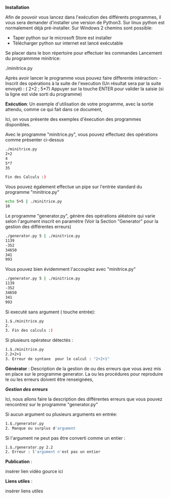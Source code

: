
**Installation**

Afin de pouvoir vous lancez dans l'exécution des différents programmes, il vous sera demander d'installer une version de Python3.
Sur linux python est normalement déjà pré-installer.
Sur Windows 2 chemins sont possible:
- Taper python sur le microsoft Store est installer
- Télécharger python sur internet est lancé exécutable


Se placer dans le bon répertoire pour effectuer les commandes 
Lancement du programmme minitrice:

./minitrice.py

Après avoir lancer le programme vous pouvez faire differente intéraction:
    - Inscrit des opérations à la suite de l'execution (Un résultat sera par la suite envoyé) : ( 2+2 ; 5*7)
Appuyer sur la touche ENTER pour valider la saisie (si la ligne est vide sorti du programme)

**Exécution**: Un exemple d'utilisation de votre programme, avec la sortie attendu, comme ce qui fait dans ce document,

Ici, on vous présente des exemples d'éxecution des programmes disponibles.

Avec le programme "minitrice.py", vous pouvez effectuez des opérations comme présenter ci-dessus

````bash
./minitrice.py
2+2
4
5*7
35

Fin des Calculs :)
````

Vous pouvez également effectue un pipe sur l'entrée standard du programme "minitrice.py"

````bash
echo 5+5 | ./minitrice.py
10
````

Le programme "generator.py", génère des opérations aléatoire qui varie selon l'argument inscrit en paramètre (Voir la Section "Generator" pour la gestion des différentes erreurs)

````bash
./generator.py 5 | ./minitrice.py
1139
-352
34650
341
993
````

Vous pouvez bien évidemment l'accouplez avec "minitrice.py"

````bash
./generator.py 5 | ./minitrice.py
1139
-352
34650
341
993
````

Si executé sans argument ( touche entrée):

 ````bash
1.$./minitrice.py
2.
3. Fin des calculs :)
````

Si plusieurs opérateur détectés :

 ````bash
1.$./minitrice.py
2.2+2+1
3. Erreur de syntaxe  pour le calcul : "2+2+1"
````

**Générator** : Description de la gestion de ou des erreurs que vous avez mis en place sur le programme generator. La ou les procédures pour reproduire le ou les erreurs doivent être renseignées,

***Gestion des erreurs***

Ici, nous allons faire la description des différentes erreurs que vous pouvez rencontrez sur le programme "generator.py"

Si aucun argument ou plusieurs arguments en entrée:

````bash
1.$./generator.py
2. Manque ou surplus d'argument
````

 Si l'argument ne peut pas être converti comme un entier :
 ````bash
1.$./generator.py 2.2
2. Erreur : l'argument n'est pas un entier 
````

**Publication** : 

insérer lien vidéo gource ici

**Liens utiles** : 

insérer liens utiles 


